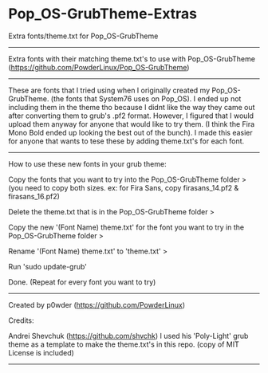 # Pop_OS-GrubTheme-Extras
Extra fonts/theme.txt for Pop_OS-GrubTheme
______________________________________________________________

Extra fonts with their matching theme.txt's to use with Pop_OS-GrubTheme
(https://github.com/PowderLinux/Pop_OS-GrubTheme)

______________________________________________________________

These are fonts that I tried using when I originally created my Pop_OS-GrubTheme.
(the fonts that System76 uses on Pop_OS). I ended up not including them in the theme tho
because I didnt like the way they came out after converting them to grub's .pf2 format.
However, I figured that I would upload them anyway for anyone that would like to try them.
(I think the Fira Mono Bold ended up looking the best out of the bunch).
I made this easier for anyone that wants to tese these by adding theme.txt's for each font.

______________________________________________________________

How to use these new fonts in your grub theme:


Copy the fonts that you want to try into the Pop_OS-GrubTheme folder >
(you need to copy both sizes. ex: for Fira Sans, copy firasans_14.pf2 & firasans_16.pf2)

Delete the theme.txt that is in the Pop_OS-GrubTheme folder >

Copy the new '(Font Name) theme.txt' for the font you want to try in the Pop_OS-GrubTheme folder >

Rename '(Font Name) theme.txt' to 'theme.txt' >

Run 'sudo update-grub'

Done. (Repeat for every font you want to try)

______________________________________________________________

Created by p0wder (https://github.com/PowderLinux)


Credits:

Andrei Shevchuk (https://github.com/shvchk)
I used his 'Poly-Light' grub theme as a template to make the theme.txt's in this repo.
(copy of MIT License is included)

______________________________________________________________
